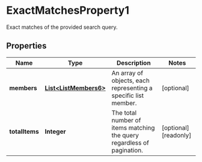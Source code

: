 

# ExactMatchesProperty1

Exact matches of the provided search query.

## Properties

| Name | Type | Description | Notes |
|------------ | ------------- | ------------- | -------------|
|**members** | [**List&lt;ListMembers6&gt;**](ListMembers6.md) | An array of objects, each representing a specific list member. |  [optional] |
|**totalItems** | **Integer** | The total number of items matching the query regardless of pagination. |  [optional] [readonly] |



